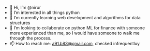 - 👋 Hi, I’m @nirur
- 👀 I’m interested in all things python
- 🌱 I’m currently learning web development and algorithms for data structures
- 💞️ I’m looking to collaborate on python ML  for finance with someone more experienced than me, so I would have someone to walk me through the process.
- 📫 How to reach me: a91.b83@gmail.com, checked infrequentluy

<!---
nirur/nirur is a ✨ special ✨ repository because its `README.md` (this file) appears on your GitHub profile.
You can click the Preview link to take a look at your changes.
--->
